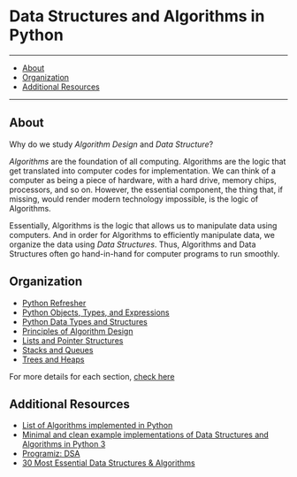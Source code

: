 # Data Structures and Algorithms in Python

---

- [About](#about)
- [Organization](#organization)
- [Additional Resources](#additional-resources)

---

## About

Why do we study *Algorithm Design* and *Data Structure*?

*Algorithms* are the foundation of all computing. Algorithms are the logic that get translated into computer codes for implementation. We can think of a computer as being a piece of hardware, with a hard drive, memory chips, processors, and so on. However, the essential component, the thing that, if missing, would render modern technology impossible, is the logic of Algorithms.

Essentially, Algorithms is the logic that allows us to manipulate data using computers. And in order for Algorithms to efficiently manipulate data, we organize the data using *Data Structures*. Thus, Algorithms and Data Structures often go hand-in-hand for computer programs to run smoothly.

## Organization

- [Python Refresher](./Chapter-00-Python-Refresher)
- [Python Objects, Types, and Expressions](./Chapter-01-Python-Objects-Types-Expressions)
- [Python Data Types and Structures](./Chapter-02-Data-Types-And-Structures)
- [Principles of Algorithm Design](./Chapter-03-Principles-Of-Algorithm-Design)
- [Lists and Pointer Structures](./Chapter-04-Lists-And-Pointer-Structures)
- [Stacks and Queues](./Chapter-05-Stacks-Queues)
- [Trees and Heaps](./Chapter-06-Trees-And-Heaps)

For more details for each section, [check here](./about.ipynb)

## Additional Resources

- [List of Algorithms implemented in Python](https://github.com/TheAlgorithms/Python)
- [Minimal and clean example implementations of Data Structures and Algorithms in Python 3](https://github.com/keon/algorithms)
- [Programiz: DSA](https://www.programiz.com/dsa)
- [30 Most Essential Data Structures & Algorithms](https://dev.to/iuliagroza/complete-introduction-to-the-30-most-essential-data-structures-algorithms-43kd)